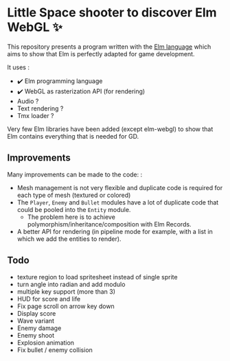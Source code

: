 # Little Space shooter to discover Elm WebGL ✨

This repository presents a program written with the [Elm language](https://elm-lang.org) which aims to show that Elm is perfectly adapted for game development.

It uses :
- ✔️ Elm programming language
- ✔️ WebGL as rasterization API (for rendering)
- Audio ?
- Text rendering ?
- Tmx loader ?

Very few Elm libraries have been added (except elm-webgl) to show that Elm contains everything that is needed for GD.

## Improvements
Many improvements can be made to the code: :

- Mesh management is not very flexible and duplicate code is required for each type of mesh (textured or colored)
- The `Player`, `Enemy` and `Bullet` modules have a lot of duplicate code that could be pooled into the `Entity` module.
	- The problem here is to achieve polymorphism/inheritance/composition with Elm Records.
- A better API for rendering (in pipeline mode for example, with a list in which we add the entities to render).

## Todo 
- texture region to load spritesheet instead of single sprite
- turn angle into radian and add modulo 
- multiple key support (more than 3)
- HUD for score and life 
- Fix page scroll on arrow key down
- Display score
- Wave variant
- Enemy damage
- Enemy shoot
- Explosion animation
- Fix bullet / enemy collision